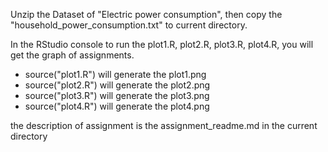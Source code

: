 Unzip the Dataset of "Electric power consumption", then copy the "household_power_consumption.txt" to current directory. 

In the RStudio console to run the plot1.R, plot2.R, plot3.R, plot4.R, you will get the graph of assignments. 
* source("plot1.R") will generate the plot1.png
* source("plot2.R") will generate the plot2.png
* source("plot3.R") will generate the plot3.png
* source("plot4.R") will generate the plot4.png 
 
the description of assignment is the assignment_readme.md in the current directory

